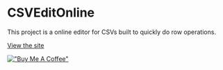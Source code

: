 
# CSVEditOnline

This project is a online editor for CSVs built to quickly do row operations.

[View the site](https://sejomacode.github.io/CSVEditOnline/)


[!["Buy Me A Coffee"](https://www.buymeacoffee.com/assets/img/custom_images/orange_img.png)](https://www.buymeacoffee.com/SeJoMa)
